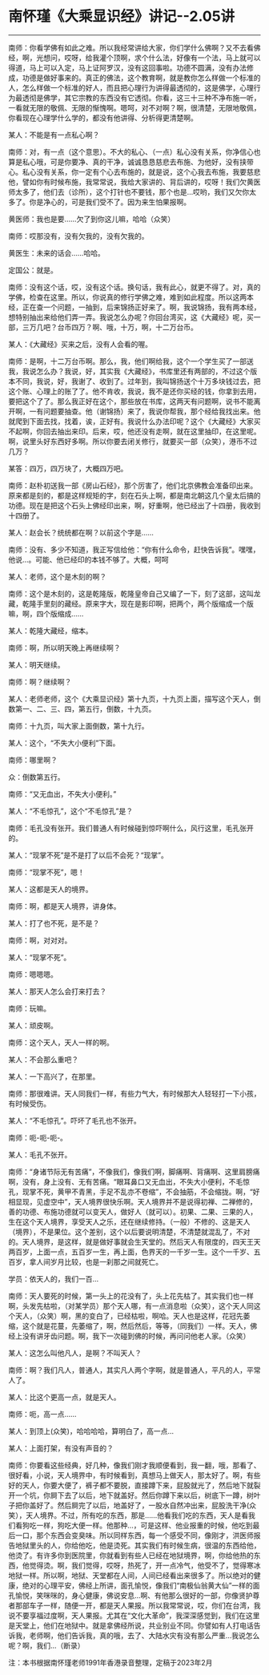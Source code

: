 # 南怀瑾《大乘显识经》讲记--2.05讲

------

南师：你看学佛有如此之难。所以我经常讲给大家，你们学什么佛啊？又不去看佛经，啊，光想问，哎呀，给我灌个顶啊，求个什么法，好像有一个法，马上就可以得道，马上可以入定，马上证阿罗汉，没有这回事啦。功德不圆满，没有办法修成，功德是做好事来的。真正的佛法，这个教育啊，就是教你怎么样做一个标准的人，怎么样做一个标准的好人，而且把心理行为讲得最透彻的，这是佛学，心理行为最透彻是佛学，其它宗教的东西没有它透彻。你看，这三十三种不净布施一听，一看就无限的敬佩、无限的惭愧啊。嗯呵，对不对啊？啊，很清楚，无限地敬佩，你看现在心理学什么学的，都没有他讲得、分析得更清楚啊。

某人：不能是有一点私心啊？

南师：对，有一点（这个意思）。不大的私心、（一点）私心没有关系，你净信心也算是私心哦，可是你要净、真的干净，诚诚恳恳慈悲去布施、为他好，没有挟带心。私心没有关系，你一定有个心去布施的，就是说，这个心我去布施，我要慈悲他，譬如你有时候布施，我常常说，我给大家讲的、背后讲的，哎呀！我们欠黄医师太多了，他们去（诊所），这个打针也不要钱，那个也是…哎哟，我们又欠你太多了。你是净心的，可是我们受不了。因为来生怕果报啊。

黄医师：我也是要……欠了到你这儿嘛，哈哈（众笑）

南师：哎那没有，没有欠我的，没有欠我的。

黄医生：未来的话会……哈哈。

定国公：就是。

南师：没有这个话，哎，没有这个话。换句话，我有此心，就更不得了。对，真的学佛，检查在这里。所以，你说真的修行学佛之难，难到如此程度。所以这两本经，正在查一个问题，一抽到，后来锦扬正好来了。啊，我说锦扬，我有两本经，想特别抽出来给他们弄一弄。我说怎么办呢？你回台湾买，这《大藏经》呢，买一部，三万几吧？台币四万？啊、哦，十万，啊，十二万台币。

某人：《大藏经》买来之后，没有人会看的喔。

南师：是啊，十二万台币啊。那么，我，他们啊给我，这个一个学生买了一部送我，我说怎么办？我说，好，其实我《大藏经》，书库里还有两部的，不过这个版本不同，我说，好，我谢了、收到了。过年到，我叫锦扬送个十万多块钱过去，把这个账、心理上的账了了。他不肯收，我说，我不是还你买经的钱，你拿到去用，要把这个了了。那么我正好在这个，那些放在书库，这两天有问题啊，说书不能离开啊，一有问题要抽查。他（谢锦扬）来了，我说你帮我，那个经给我找出来。他就爬到下面去找，找着，诶，正好有。我说什么办法印呢？这个《大藏经》大家买不起啊，你回去抽出来印。后来，哎，他还没有走啊，就在这里抽印，在这里呢。啊，说里头好东西好多啊。所以你要去闭关修行，就要买一部（众笑），港币不过几万？

某答：四万，四万块了，大概四万吧。

南师：赵朴初送我一部《房山石经》，那个厉害了，他们北京佛教会准备印出来。原来都是刻的，都是这样规矩的字，刻在石头上啊，都是南北朝这几个皇太后搞的功德。现在是把这个石头上佛经印出来，啊，好重啊，他已经出了十四册，我收到十四册了。

某人：赵会长？统统都在啊？以前这个字是……

南师：没有、多少不知道，我正写信给他：“你有什么命令，赶快告诉我”。嘿嘿，他说…。可能、他已经印的本钱不够了。大概，呵呵

某人：老师，这个是木刻的啊？

南师：这个是木刻的，这是乾隆版，乾隆皇帝自己又编了一下，刻了这部，这叫龙藏，乾隆手里刻的藏经。原来字大，现在是影印啊，把两个，两个版缩成一个版嘛，啊，四个版缩成……

某人：乾隆大藏经，缩本。

南师：啊，所以明天晚上再继续啊？

某人：明天继续。

南师：啊？继续啊？

某人：老师老师，这个《大乘显识经》第十九页，十九页上面，描写这个天人，倒数第一、二、三、四，第五行，倒数，十九页。

南师：十九页，叫大家上面倒数，第十九行。

某人：这个，“不失大小便利”下面。

南师：哪里啊？

众：倒数第五行。

南师：“又无血出，不失大小便利。”

某人：“不毛惊孔”，这个“不毛惊孔”是？

南师：毛孔没有张开。我们普通人有时候碰到惊吓啊什么，风行这里，毛孔张开的。

某人：“现掌不死”是不是打了以后不会死？“现掌”。

南师：“现掌不死”，嗯！

某人：这都是天人的境界。

南师：啊，都是天人境界，讲身体。

某人：打了也不死，是不是？

南师：啊，对对对。

某人：“现掌不死”。

南师：嗯嗯嗯。

某人：那天人怎么会打来打去？

南师：玩嘛。

某人：顽皮啊。

南师：这个天人，天人一样的啊。

某人：不会那么重吧？

某人：一下高兴了，在那里。

南师：那很难讲。天人同我们一样，有些力气大，有时候那大人轻轻打一下小孩，有时候受伤。

某人：“不毛惊孔”。吓坏了毛孔也不张开。

南师：呃-呃-呃-。

某人：毛孔不张开。

南师：“身诸节际无有苦痛”，不像我们，像我们啊，脚痛啊、背痛啊、这里肩膀痛啊，没有，身上没有、无有苦痛。“眼耳鼻口又无血出，不失大小便利，不毛惊孔，现掌不死，黄甲不青黑，手足不乱亦不卷缩”，不会抽筋，不会缩拢。啊，“好相显现，见虚空中”，天人境界很快乐啊。天人境界并不是说得初禅、二禅修的，善的功德、布施功德就可以变天人，做好人（就可以）。初果、二果、三果的人，生在这个天人境界，享受天人之乐，还在继续修持。（一般）不修的、这是天人（境界），不是果位。这个差别，这个以后要说明清楚，不清楚就混乱了，不对的。天人境界，是这样，就是做好事就会生天堂的。然后天人有限度的，四天王天两百岁，上面一点，五百岁一生，再上面，色界天的一千岁一生。这个一千岁、五百岁，拿人间岁月比较，也是一刹那之间就死亡。

学员：依天人的，我们一百…

南师：天人要死的时候，第一头上的花没有了，头上花先枯了。其实我们也一样啊，头发先枯啦，（对某学员）那个天人哪，有一点消息啦（众笑），这个天人同这个天人，（众笑）啊，黑的变白了，已经枯啦，啊哈。天人也是这样，花冠先萎缩，这个就是花蔓，先萎缩了，啊，然后然后，等等，（同我们）一样。天人，佛经上没有讲牙齿问题。啊，我下一次碰到佛的时候，再问问他老人家。（众笑）

某人：这怎么叫他凡人，是啊？不叫天人？

南师：啊？我们凡人，普通人，其实凡人两个字啊，就是普通人，平凡的人，平常人了。

某人：比这个更高一点，就是天人。

南师：呃，高一点……

某人：到顶上(众笑)，哈哈哈哈，算明白了，高一点…

某人：上面打架，有没有声音的？

南师：你要看这些经典，好几种，像我们刚才我顺便看到，我一翻，哦，那看了、很好看，小说，天人境界中，有时候看到，真想马上做天人，那太好了。啊，有些好的天人，你要大便了，裤子都不要脱，直接蹲下来，屁股就光了，然后地下就裂开一个坑，你屙下去了以后，地下就盖好。然后你蹲下来以后，树底下一蹲，树叶子把你盖好了。然后屙完了以后，地盖好了，一股水自然冲出来，屁股洗干净(众笑），天人境界。不过，所有吃的东西，那是……他看我们吃的东西，天人是看我们看狗吃一样，狗吃大便一样。他那种…，可是这样、他业报重的时候，他吃到最后一口，那个东西会变臭味。所以同样东西，每一个感受不同，像刚才，洪医师报告地狱里头的人，你给他吃，他是烫死。其实我们有时候生病，很温的东西给他，他烫了。有许多你到医院里，你就看到有些人已经在地狱境界，啊，你给他热的东西，他觉得烫。啊，我们觉得，哎呀，热死了，开一点冷气，他受不了，觉得寒冰地狱一样。所以啊，地狱、天堂都在人间，人间已经看出来很多了。所以绝对的健康，绝对的心理平安，佛经上所讲，面孔愉悦，像我们“南极仙翁黄大仙”一样的面孔愉悦，笑咪咪的，身心健康，佛说安息…啊、有他那么很好的一部，你像贤护尊者那部车子一样，随便一开，都是天人果报。所以我常常说，哎，你们在台湾，我说不要享福过度啊，天人果报。尤其在“文化大革命”，我深深感觉到，我们在这里是天堂上，他们在地狱中。就是拿佛经所说，共业别业不同。你譬如有人打电话告诉我，老师啊，他们告诉我，真的哦，去了、大陆水灾有没有那么严重…我说怎么呢？啊，我们…（断录）

注：本书根据南怀瑾老师1991年香港录音整理，定稿于2023年2月

